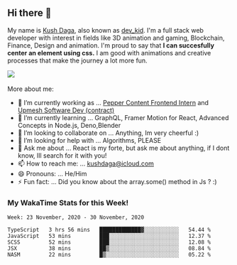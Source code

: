 ## Hi there 👋
My name is [Kush Daga](https://kushdaga.webflow.io), also known as [dev_kid](https://instagram.com/dev_kid). I'm a full stack web developer with interest in fields like 3D animation and gaming, Blockchain, Finance, Design and animation. I'm proud to say that **I can succesfully center an element using css.** I am good with animations and creative processes that make the journey a lot more fun.

![](https://komarev.com/ghpvc/?username=kush-daga&style=flat-square&color=red)
<br></br>
More about me:

- 🔭 I’m currently working as ... [Pepper Content Frontend Intern](https://peppercontent.in) and [Upmesh Software Dev (contract)](https://upmesh.io)
- 🌱 I’m currently learning ... GraphQL, Framer Motion for React, Advanced Concepts in Node.js, Deno,Blender
- 👯 I’m looking to collaborate on ... Anything, Im very cheerful :)
- 🤔 I’m looking for help with ... Algorithms, PLEASE
- 💬 Ask me about ... React is my forte, but ask me about anything, if I dont know, Ill search for it with you! 
- 📫 How to reach me: ... kushdaga@icloud.com
- 😄 Pronouns: ... He/Him
- ⚡ Fun fact: ... Did you know about the array.some() method in Js ? :)

### My WakaTime Stats for this Week!
<!--START_SECTION:waka-->
```text
Week: 23 November, 2020 - 30 November, 2020

TypeScript   3 hrs 56 mins   █████████████▓░░░░░░░░░░░   54.44 % 
JavaScript   53 mins         ███░░░░░░░░░░░░░░░░░░░░░░   12.37 % 
SCSS         52 mins         ███░░░░░░░░░░░░░░░░░░░░░░   12.08 % 
JSX          38 mins         ██▒░░░░░░░░░░░░░░░░░░░░░░   08.84 % 
NASM         22 mins         █▒░░░░░░░░░░░░░░░░░░░░░░░   05.22 % 
```
<!--END_SECTION:waka-->
